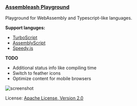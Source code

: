 ### [Assembleash Playground](https://maxgraey.github.io/Assembleash/#AssemblyScript)

Playground for WebAssembly and Typescript-like languages.

**Support languges:**
- [TurboScript](https://maxgraey.github.io/Assembleash/#TurboScript)
- [AssemblyScript](https://maxgraey.github.io/Assembleash/#AssemblyScript)
- [Speedy.js](https://maxgraey.github.io/Assembleash/#Speedy.js)

**TODO**

- Additional status info like compiling time
- Switch to feather icons
- Optimize content for mobile browsers


![screenshot](https://www.dropbox.com/s/36mexi7cjc7zvhg/assembleash-screenshot.jpg?raw=1)

License: [Apache License, Version 2.0](https://opensource.org/licenses/Apache-2.0)
